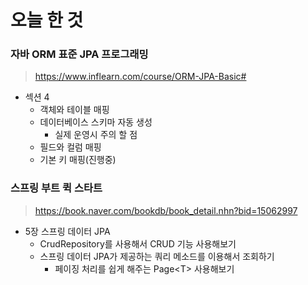 # 오늘 한 것

### 자바 ORM 표준 JPA 프로그래밍
> https://www.inflearn.com/course/ORM-JPA-Basic#

- 섹션 4
    - 객체와 테이블 매핑
    - 데이터베이스 스키마 자동 생성
        - 실제 운영시 주의 할 점
    - 필드와 컬럼 매핑
    - 기본 키 매핑(진행중)

### 스프링 부트 퀵 스타트
> https://book.naver.com/bookdb/book_detail.nhn?bid=15062997

- 5장 스프링 데이터 JPA
    - CrudRepository를 사용해서 CRUD 기능 사용해보기
    - 스프링 데이터 JPA가 제공하는 쿼리 메소드를 이용해서 조회하기
        - 페이징 처리를 쉽게 해주는 Page<<z>T> 사용해보기

